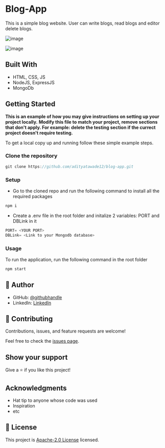 
# Blog-App

This is a simple blog website. User can write blogs, read blogs and editor delete blogs. 


![image](https://user-images.githubusercontent.com/62465343/121800695-fc766680-cc50-11eb-9690-5a7f71544caa.png)



![image](https://user-images.githubusercontent.com/62465343/121800789-6c84ec80-cc51-11eb-8d7b-0405413ec28b.png)


## Built With

- HTML, CSS, JS
- NodeJS, ExpressJS
- MongoDb



## Getting Started

**This is an example of how you may give instructions on setting up your project locally.**
**Modify this file to match your project, remove sections that don't apply. For example: delete the testing section if the currect project doesn't require testing.**


To get a local copy up and running follow these simple example steps.

### Clone the repository
```go
git clone https://github.com/adityatawade12/blog-app.git
```


### Setup
- Go to the cloned repo and run the following command to install all the required packages
 ```go
npm i
```

- Create a .env file in the root folder and initalize 2 variables: PORT and DBLink in it
 ```go
PORT= <YOUR PORT>
DBLink= <Link to your Mongodb database>
```


### Usage
To run the application, run the following command in the root folder
 ```go
npm start
```


## 👤  Author

- GitHub: [@githubhandle](https://github.com/adityatawade12)
- LinkedIn: [LinkedIn](https://www.linkedin.com/in/aditya-tawade-5595961ab/)



## 🤝 Contributing

Contributions, issues, and feature requests are welcome!

Feel free to check the [issues page](../../issues/).

## Show your support

Give a ⭐️ if you like this project!

## Acknowledgments

- Hat tip to anyone whose code was used
- Inspiration
- etc

## 📝 License

This project is [ Apache-2.0 License](./LISCENCE.md) licensed.
